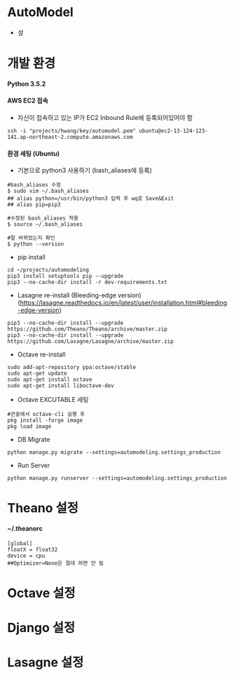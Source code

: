 # AutoModel

- 설

# 개발 환경

#### Python 3.5.2

#### AWS EC2 접속

- 자신이 접속하고 있는 IP가 EC2 Inbound Rule에 등록되어있어야 함

```
ssh -i "projects/hwang/key/automodel.pem" ubuntu@ec2-13-124-123-141.ap-northeast-2.compute.amazonaws.com
```

#### 환경 세팅 (Ubuntu)

- 기본으로 python3 사용하기 (bash_aliases에 등록)

```
#bash_aliases 수정
$ sudo vim ~/.bash_aliases
## alias python=/usr/bin/python3 입력 후 wq로 Save&Exit
## alias pip=pip3

#수정된 bash_aliases 적용
$ source ~/.bash_aliases

#잘 바뀌었는지 확인
$ python --version
```

- pip install

```
cd ~/projects/automodeling
pip3 install setuptools pip --upgrade
pip3 --no-cache-dir install -r dev-requirements.txt
```

- Lasagne re-install (Bleeding-edge version)
(https://lasagne.readthedocs.io/en/latest/user/installation.html#bleeding-edge-version)

```
pip3 --no-cache-dir install --upgrade https://github.com/Theano/Theano/archive/master.zip
pip3 --no-cache-dir install --upgrade https://github.com/Lasagne/Lasagne/archive/master.zip
```

- Octave re-install

```
sudo add-apt-repository ppa:octave/stable
sudo apt-get update
sudo apt-get install octave
sudo apt-get install liboctave-dev
```

- Octave EXCUTABLE 세팅

```
#콘솔에서 octave-cli 실행 후
pkg install -forge image
pkg load image
```

- DB Migrate

```
python manage.py migrate --settings=automodeling.settings_production
```

- Run Server

```
python manage.py runserver --settings=automodeling.settings_production
```

# Theano 설정

#### ~/.theanorc

```
[global]
floatX = float32
device = cpu
##Optimizer=None은 절대 하면 안 됨
```

# Octave 설정

# Django 설정

# Lasagne 설정
